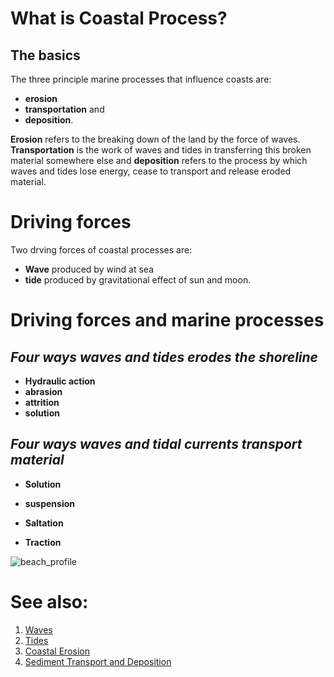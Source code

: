 # What is Coastal Process?

## The basics

The three principle marine processes that influence coasts are:
* **erosion**
*  **transportation** and
*   **deposition**. 

**Erosion** refers to the breaking down of the land by the force of waves. **Transportation** is the work of waves and tides in transferring this broken material somewhere else and **deposition** refers to the process by which waves and tides lose energy, cease to transport and release eroded material.

# Driving forces

Two drving forces of coastal processes are:

* **Wave** produced by wind at sea
* **tide** produced by gravitational effect of sun and moon.

# Driving forces and marine processes
## *Four ways waves and tides erodes the shoreline*
* **Hydraulic action**
* **abrasion**
* **attrition**
* **solution**

## *Four ways waves and tidal currents transport material*
* **Solution**

* **suspension**

* **Saltation**

* **Traction**

![beach_profile](/Users/ziyangliu/Desktop/beach_profile.gif "Beach Profile")

# See also:

1. [Waves](https://www.nps.gov/articles/coastal-processes-waves.htm)
2. [Tides](https://www.nps.gov/articles/coastal-processes-tides.htm)
3. [Coastal Erosion](https://www.nps.gov/articles/coastal-processes-erosion.htm)
4. [Sediment Transport and Deposition](https://www.nps.gov/articles/coastal-processes-sediment-transport-and-deposition.htm)